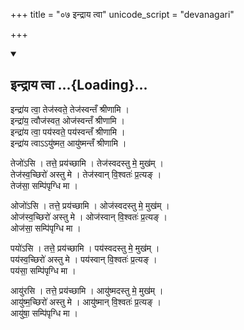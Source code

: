 +++
title = "०७ इन्द्राय त्वा"
unicode_script = "devanagari"

+++

<div class="js_include" includetitle="false" newlevelforh1="2" unfilled url="/devaH/AryaH/hindukaH/indraH/yajuH/indrAya_tvA/">
<details open><summary><h2>इन्द्राय त्वा ...{Loading}...</h2></summary>

इन्द्रा॑य त्वा॒ तेज॑स्वते॒ तेज॑स्वन्तँ श्रीणामि ।  
इन्द्रा॑य॒ त्वौज॑स्वत॒ ओज॑स्वन्तँ श्रीणामि ।  
इन्द्रा॑य त्वा॒ पय॑स्वते॒ पय॑स्वन्तँ श्रीणामि ।  
इन्द्रा॑य त्वाऽऽयु॑ष्मत॒  आयु॑ष्मन्तँ श्रीणामि ।

तेजो॑ऽसि । तत्ते॒ प्रय॑च्छामि ।  तेज॑स्वदस्तु मे॒ मुख॑म् ।  
तेज॑स्व॒च्छिरो॑ अस्तु मे । तेज॑स्वान् वि॒श्वतः॑ प्र॒त्यङ् ।  
तेज॑सा॒ सम्पि॑पृग्धि मा ।

ओजो॑ऽसि ।  तत्ते॒ प्रय॑च्छामि ।  ओज॑स्वदस्तु मे॒ मुख॑म् ।  
ओज॑स्व॒च्छिरो॑ अस्तु मे । ओज॑स्वान् वि॒श्वतः॑ प्र॒त्यङ् ।  
ओज॑सा॒ सम्पि॑पृग्धि मा ।

पयो॑ऽसि ।  तत्ते॒ प्रय॑च्छामि ।  पय॑स्वदस्तु मे॒ मुख॑म् ।  
पय॑स्व॒च्छिरो॑ अस्तु मे । पय॑स्वान् वि॒श्वतः॑ प्र॒त्यङ् ।  
पय॑सा॒ सम्पि॑पृग्धि मा ।

आयु॑रसि ।  तत्ते॒ प्रय॑च्छामि ।  आयु॑ष्मदस्तु मे॒ मुख॑म् ।  
आयु॑ष्म॒च्छिरो॑ अस्तु मे । आयु॑ष्मान् वि॒श्वतः॑ प्र॒त्यङ् ।  
आयु॑षा॒ सम्पि॑पृग्धि मा ।
</details>
</div>
